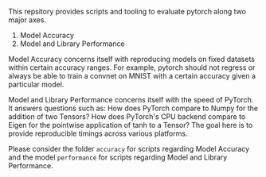 This repsitory provides scripts and tooling to evaluate pytorch along two major axes.
1. Model Accuracy
2. Model and Library Performance

Model Accuracy concerns itself with reproducing models on fixed datasets within certain accuracy ranges. For example, pytorch should not regress or always be able to train a convnet on MNIST with a certain accuracy given a particular model.

Model and Library Performance concerns itself with the speed of PyTorch. It answers questions such as: How does PyTorch compare to Numpy for the addition of two Tensors? How does PyTorch's CPU backend compare to Eigen for the pointwise application of tanh to a Tensor? The goal here is to provide reproducible timings across various platforms.

Please consider the folder `accuracy` for scripts regarding Model Accuracy and the model `performance` for scripts regarding Model and Library Performance.
